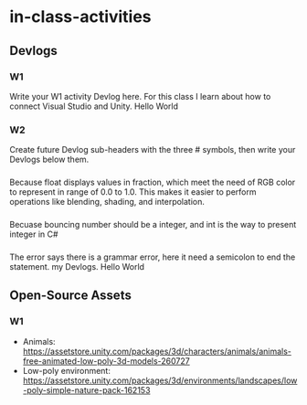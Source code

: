 # in-class-activities
## Devlogs
### W1
Write your W1 activity Devlog here.
For this class I learn about how to connect Visual Studio and Unity. Hello World
### W2
Create future Devlog sub-headers with the three # symbols, then write your Devlogs below them.
###
 Because float displays values in fraction, which meet the need of RGB color to represent in range of 0.0 to 1.0. This makes it easier to perform operations like blending, shading, and interpolation.
###
 Becuase bouncing number should be a integer, and int is the way to present integer in C#
###
 The error says there is a grammar error, here it need a semicolon to end the statement.
my Devlogs. Hello World

## Open-Source Assets
### W1
- Animals: https://assetstore.unity.com/packages/3d/characters/animals/animals-free-animated-low-poly-3d-models-260727 
- Low-poly environment: https://assetstore.unity.com/packages/3d/environments/landscapes/low-poly-simple-nature-pack-162153 